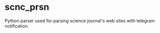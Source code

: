 # scnc_prsn
Python parser used for parsing science journal's web sites with telegram notification. 
